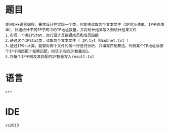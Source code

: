 # 题目
    使用C++语言编程，要求设计并实现一个类，它能够读取两个文本文件（IP地址清单、IP子网清单），快速统计不同IP子网中的IP地址数量，并将统计结果写入到统计结果文件
    1.实现一个类IPStat，自行设计其数据成员和成员函数
    2.通过这个IPStat类，读取两个文本文件（ IP.txt 和subnet.txt ）
    3.通过IPStat类，能够对两个文件的每一行进行分析，并编写匹配算法，判断某个IP地址与哪个IP子网匹配？如果匹配，则该子网的IP数量加1。
    4.将每个IP子网及其匹配的IP数量写入result.txt
# 语言
    c++
# IDE
    vs2013